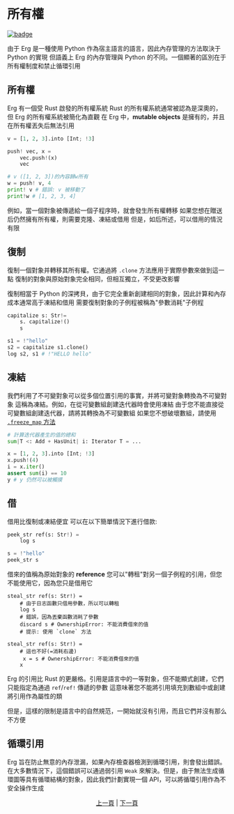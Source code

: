 # 所有權

[![badge](https://img.shields.io/endpoint.svg?url=https%3A%2F%2Fgezf7g7pd5.execute-api.ap-northeast-1.amazonaws.com%2Fdefault%2Fsource_up_to_date%3Fowner%3Derg-lang%26repos%3Derg%26ref%3Dmain%26path%3Ddoc/EN/syntax/18_ownership.md%26commit_hash%3D20aa4f02b994343ab9600317cebafa2b20676467)](https://gezf7g7pd5.execute-api.ap-northeast-1.amazonaws.com/default/source_up_to_date?owner=erg-lang&repos=erg&ref=main&path=doc/EN/syntax/18_ownership.md&commit_hash=20aa4f02b994343ab9600317cebafa2b20676467)

由于 Erg 是一種使用 Python 作為宿主語言的語言，因此內存管理的方法取決于 Python 的實現
但語義上 Erg 的內存管理與 Python 的不同。一個顯著的區別在于所有權制度和禁止循環引用

## 所有權

Erg 有一個受 Rust 啟發的所有權系統
Rust 的所有權系統通常被認為是深奧的，但 Erg 的所有權系統被簡化為直觀
在 Erg 中，__mutable objects__ 是擁有的，并且在所有權丟失后無法引用

```python
v = [1, 2, 3].into [Int; !3]

push! vec, x =
    vec.push!(x)
    vec

# v ([1, 2, 3])的內容歸w所有
w = push! v, 4
print! v # 錯誤: v 被移動了
print!w # [1, 2, 3, 4]
```

例如，當一個對象被傳遞給一個子程序時，就會發生所有權轉移
如果您想在贈送后仍然擁有所有權，則需要克隆、凍結或借用
但是，如后所述，可以借用的情況有限

## 復制

復制一個對象并轉移其所有權。它通過將 `.clone` 方法應用于實際參數來做到這一點
復制的對象與原始對象完全相同，但相互獨立，不受更改影響

復制相當于 Python 的深拷貝，由于它完全重新創建相同的對象，因此計算和內存成本通常高于凍結和借用
需要復制對象的子例程被稱為"參數消耗"子例程

```python
capitalize s: Str!=
    s. capitalize!()
    s

s1 = !"hello"
s2 = capitalize s1.clone()
log s2, s1 # !"HELLO hello"
```

## 凍結

我們利用了不可變對象可以從多個位置引用的事實，并將可變對象轉換為不可變對象
這稱為凍結。例如，在從可變數組創建迭代器時會使用凍結
由于您不能直接從可變數組創建迭代器，請將其轉換為不可變數組
如果您不想破壞數組，請使用 [`.freeze_map` 方法](./type/18_mut.md)

```python
# 計算迭代器產生的值的總和
sum|T <: Add + HasUnit| i: Iterator T = ...

x = [1, 2, 3].into [Int; !3]
x.push!(4)
i = x.iter()
assert sum(i) == 10
y # y 仍然可以被觸摸
```

## 借

借用比復制或凍結便宜
可以在以下簡單情況下進行借款: 

```python
peek_str ref(s: Str!) =
    log s

s = !"hello"
peek_str s
```

借來的值稱為原始對象的 __reference__
您可以"轉租"對另一個子例程的引用，但您不能使用它，因為您只是借用它

```python,compile_fail
steal_str ref(s: Str!) =
    # 由于日志函數只借用參數，所以可以轉租
    log s
    # 錯誤，因為丟棄函數消耗了參數
    discard s # OwnershipError: 不能消費借來的值
    # 提示: 使用 `clone` 方法
```

```python,compile_fail
steal_str ref(s: Str!) =
    # 這也不好(=消耗右邊)
     x = s # OwnershipError: 不能消費借來的值
    x
```

Erg 的引用比 Rust 的更嚴格。引用是語言中的一等對象，但不能顯式創建，它們只能指定為通過 `ref`/`ref!` 傳遞的參數
這意味著您不能將引用填充到數組中或創建將引用作為屬性的類

但是，這樣的限制是語言中的自然規范，一開始就沒有引用，而且它們并沒有那么不方便

## 循環引用

Erg 旨在防止無意的內存泄漏，如果內存檢查器檢測到循環引用，則會發出錯誤。在大多數情況下，這個錯誤可以通過弱引用 `Weak` 來解決。但是，由于無法生成循環圖等具有循環結構的對象，因此我們計劃實現一個 API，可以將循環引用作為不安全操作生成

<p align='center'>
    <a href='./18_mutability.md'>上一頁</a> | <a href='./20_visibility.md'>下一頁</a>
</p>
